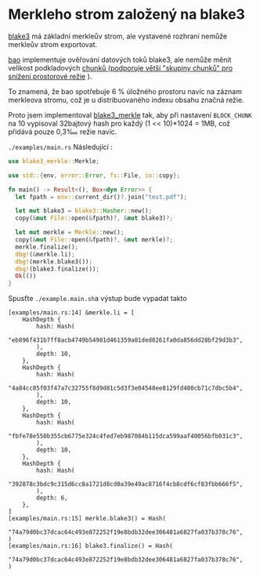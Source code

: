 # Merkleho strom založený na blake3

[blake3](https://github.com/BLAKE3-team/BLAKE3) má základní merkleův strom, ale vystavené rozhraní nemůže merkleův strom exportovat.

[bao](https://github.com/oconnor663/bao) implementuje ověřování datových toků blake3, ale nemůže měnit velikost podkladových [chunků (podporuje větší "skupiny chunků" pro snížení prostorové režie](https://github.com/oconnor663/bao/issues/34) ).

To znamená, že bao spotřebuje 6 % úložného prostoru navíc na záznam merkleova stromu, což je u distribuovaného indexu obsahu značná režie.

Proto jsem implementoval [blake3_merkle](https://github.com/rmw-lib/blake3_merkle) tak, aby při nastavení `BLOCK_CHUNK` na 10 vypisoval 32bajtový hash pro každý (1 << 10)*1024 = 1MB, což přidává pouze 0,3‱ režie navíc.

`./examples/main.rs` Následující :

```rust
use blake3_merkle::Merkle;

use std::{env, error::Error, fs::File, io::copy};

fn main() -> Result<(), Box<dyn Error>> {
  let fpath = env::current_dir()?.join("test.pdf");

  let mut blake3 = blake3::Hasher::new();
  copy(&mut File::open(&fpath)?, &mut blake3)?;

  let mut merkle = Merkle::new();
  copy(&mut File::open(&fpath)?, &mut merkle)?;
  merkle.finalize();
  dbg!(&merkle.li);
  dbg!(merkle.blake3());
  dbg!(blake3.finalize());
  Ok(())
}
```

Spusťte `./example.main.sh`a výstup bude vypadat takto

```
[examples/main.rs:14] &merkle.li = [
    HashDepth {
        hash: Hash(
            "eb896f431b7ff8acb4749b54981d461359a01ded0261fa0da856dd28bf29d3b3",
        ),
        depth: 10,
    },
    HashDepth {
        hash: Hash(
            "4a84cc85f03f47a7c32755f8d9d81c5d3f3e04548ee8129fd480cb71c7dbc5b4",
        ),
        depth: 10,
    },
    HashDepth {
        hash: Hash(
            "fbfe78e550b355cb6775e324c4fed7eb987084b115dca599aaf40056bfb031c3",
        ),
        depth: 10,
    },
    HashDepth {
        hash: Hash(
            "392878c3bdc9c315d6cc8a1721d8cd0a39e49ac8716f4cb8cdf6cf83fbb666f5",
        ),
        depth: 6,
    },
]
[examples/main.rs:15] merkle.blake3() = Hash(
    "74a79d0bc37dcac64c493e872252f19e8bdb32dee306481a6827fa037b378c76",
)
[examples/main.rs:16] blake3.finalize() = Hash(
    "74a79d0bc37dcac64c493e872252f19e8bdb32dee306481a6827fa037b378c76",
)
```